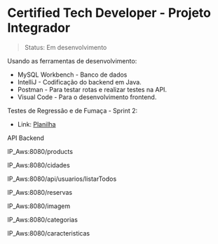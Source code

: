 # Certified Tech Developer - Projeto Integrador

> Status: Em desenvolvimento

Usando as ferramentas de desenvolvimento:
* MySQL Workbench - Banco de dados
* IntelliJ - Codificação do backend em Java.
* Postman - Para testar rotas e realizar testes na API.
* Visual Code - Para o desenvolvimento frontend.

Testes de Regressão e de Fumaça - Sprint 2:
- Link: [Planilha](https://docs.google.com/spreadsheets/d/1RsgMr6xiHiF9tpw87JCNW2PtSFV9FJ6tX26QMyP7vws/edit?usp=sharing)

API Backend 

IP_Aws:8080/products

IP_Aws:8080/cidades

IP_Aws:8080/api/usuarios/listarTodos

IP_Aws:8080/reservas

IP_Aws:8080/imagem

IP_Aws:8080/categorias

IP_Aws:8080/caracteristicas
